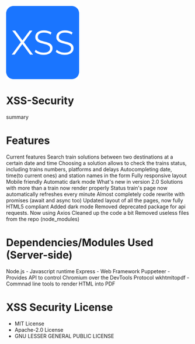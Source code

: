 <img src="https://github.com/itsraval/XSS-Security/blob/main/public/images/favicon.png?" width="200" height="200">

# XSS-Security
summary

# Features


Current features
Search train solutions between two destinations at a certain date and time
Choosing a solution allows to check the trains status, including trains numbers, platforms and delays
Autocompleting date, time(to current ones) and station names in the form
Fully responsive layout
Mobile friendly
Automatic dark mode
What's new in version 2.0
Solutions with more than a train now render properly
Status train's page now automatically refreshes every minute
Almost completely code rewrite with promises (await and async too)
Updated layout of all the pages, now fully HTML5 compliant
Added dark mode
Removed deprecated package for api requests. Now using Axios
Cleaned up the code a bit
Removed useless files from the repo (node_modules)

# Dependencies/Modules Used (Server-side)
Node.js - Javascript runtime
Express - Web Framework 
Puppeteer - Provides API to control Chromium over the DevTools Protocol
wkhtmltopdf - Commnad line tools to render HTML into PDF

# XSS Security License 
* MIT License
* Apache-2.0 License
* GNU LESSER GENERAL PUBLIC LICENSE
